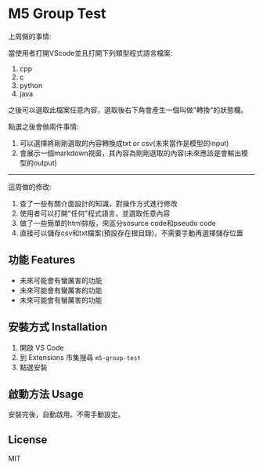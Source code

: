 # M5 Group Test

上周做的事情:

當使用者打開VScode並且打開下列類型程式語言檔案:

1. cpp
2. c
3. python
4. java

之後可以選取此檔案任意內容，選取後右下角會產生一個叫做"轉換"的狀態欄。

點選之後會做兩件事情:
1. 可以選擇將剛剛選取的內容轉換成txt or csv(未來當作是模型的input)
2. 會展示一個markdown視窗，其內容為剛剛選取的內容(未來應該是會輸出模型的output)

---------------------------------------------------------------------------

這周做的修改:

1. 查了一些有關介面設計的知識，對操作方式進行修改
2. 使用者可以打開"任何"程式語言，並選取任意內容
3. 做了一些簡單的html排版，來區分sosurce code和pseudo code
4. 直接可以儲存csv和txt檔案(預設存在根目錄)，不需要手動再選擇儲存位置


## 功能 Features

- 未來可能會有蠻厲害的功能
- 未來可能會有蠻厲害的功能
- 未來可能會有蠻厲害的功能

## 安裝方式 Installation

1. 開啟 VS Code
2. 到 Extensions 市集搜尋 `m5-group-test`
3. 點選安裝

## 啟動方法 Usage

安裝完後，自動啟用。不需手動設定。

## License

MIT
